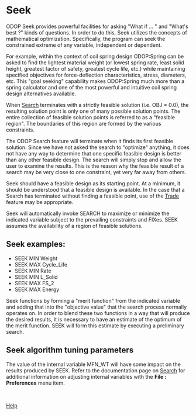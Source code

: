 # Seek

ODOP Seek provides powerful facilities for asking  "What if ... "
and "What's best ?" kinds of questions.
In order to do this, Seek utilizes the concepts of mathematical optimization.
Specifically, the program can seek the constrained extreme of any variable, independent or dependent.

For example, within the context of coil spring design 
ODOP:Spring can be asked to find the lightest material weight 
(or lowest spring rate, least solid height, greatest factor of safety, greatest cycle life, etc.) 
while maintaining specified objectives for force-deflection characteristics, stress, diameters, etc. 
This "goal seeking" capability makes ODOP:Spring much more than a spring calculator and
one of the most powerful and intuitive coil spring design alternatives available.  

When [Search](search.html) terminates with a strictly feasible solution (i.e.  OBJ = 0.0),
the resulting solution point is only one of many possible solution points.
The entire collection of feasible solution points is referred to as a
"feasible region".  The boundaries of this region are formed by the various
constraints.

The ODOP Search feature will terminate when it finds its first feasible solution. 
Since  we have not asked the search to "optimize" anything, it does not have
any way to determine that one specific feasible design is better than any
other feasible design.  The search will simply stop and allow the user to
examine the results.  This is the reason why the feasible result of a
search may be very close to one constraint, yet very far away from
others.

Seek should have a feasible design as its starting point. 
At a minimum, it should be understood that a feasible design is available. 
In the case that  a Search has terminated without finding a feasible point, 
use of the [Trade](trade.html) feature may be appropriate.  

Seek will automatically invoke SEARCH to maximize or minimize the indicated
variable subject to the prevailing constraints and FIXes.  SEEK assumes the
availability of a region of feasible solutions.

## Seek examples: 
* SEEK  MIN  Weight
* SEEK  MAX  Cycle\_Life
* SEEK  MIN  Rate
* SEEK  MIN  L\_Solid
* SEEK  MAX  FS_2
* SEEK  MAX  Energy

Seek functions by forming a "merit function" from the indicated variable
and adding that into the "objective value" that the search process
normally operates on.  In order to blend these two functions in a way that
will produce the desired results, it is necessary to have an estimate of
the optimum of the merit function. SEEK will form this estimate by executing a
preliminary search. 

## Seek algorithm tuning parameters

The value of the internal variable MFN_WT will have some impact on the
results produced by SEEK. 
Refer to the documentation page on [Search](search.html) 
for additional information on adjusting internal variables 
with the <b>File : Preferences</b> menu item.  

&nbsp;  

[Help](/docs/Help)
